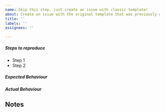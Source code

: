 ```yaml
---
name: Skip this step, just create an issue with classic template!
about: Create an issue with the original template that was previously used.
title: ''
labels: ''
assignees: ''

---
```


##### Steps to reproduce

 - Step 1
 - Step 2

##### Expected Behaviour


##### Actual Behaviour
 

**Notes**
 -
